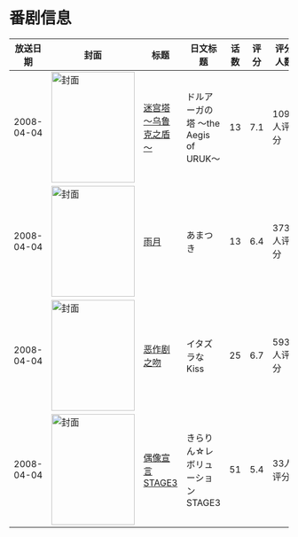 # 番剧信息

|放送日期|封面|标题|日文标题|话数|评分|评分人数|
|---|---|---|---|---|---|---|
|2008-04-04|<img src="https://lain.bgm.tv/pic/cover/c/11/b9/303_4waaR.jpg" alt="封面" style="width:150px;height:200px;object-fit:cover;">|[迷宫塔 ～乌鲁克之盾～](https://bangumi.tv/subject/303)|ドルアーガの塔 ～the Aegis of URUK～|13|7.1|1096人评分|
|2008-04-04|<img src="https://lain.bgm.tv/pic/cover/c/7e/23/1638_k5f1j.jpg" alt="封面" style="width:150px;height:200px;object-fit:cover;">|[雨月](https://bangumi.tv/subject/1638)|あまつき|13|6.4|373人评分|
|2008-04-04|<img src="https://lain.bgm.tv/pic/cover/c/bf/42/2089_ui5SX.jpg" alt="封面" style="width:150px;height:200px;object-fit:cover;">|[恶作剧之吻](https://bangumi.tv/subject/2089)|イタズラなKiss|25|6.7|593人评分|
|2008-04-04|<img src="https://lain.bgm.tv/pic/cover/c/49/47/49560_66wzR.jpg" alt="封面" style="width:150px;height:200px;object-fit:cover;">|[偶像宣言STAGE3](https://bangumi.tv/subject/49560)|きらりん☆レボリューション STAGE3|51|5.4|33人评分|
